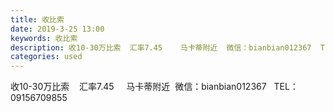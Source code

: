 ```yaml
---
title: 收比索
date: 2019-3-25 13:00
keywords: 收比索
description: 收10-30万比索  汇率7.45    马卡蒂附近  微信：bianbian012367  TEL：09156709855
categories: used
---
```

<td class="t_f" id="postmessage_3302090">

收10-30万比索    汇率7.45     马卡蒂附近  微信：bianbian012367   TEL：09156709855</td>
